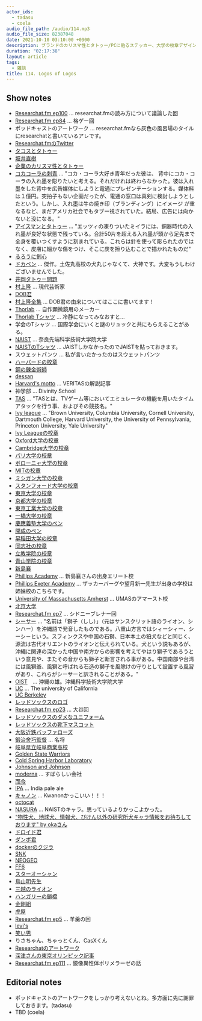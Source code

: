 ```yaml
---
actor_ids:
  - tadasu
  - coela
audio_file_path: /audio/114.mp3
audio_file_size: 82387048
date: 2021-10-10 03:10:00 +0900
description: ブランドのカリスマ性とタトゥー/PCに貼るステッカー、大学の校章デザイン、スポーツチームのロゴデザイン、企業ロゴのデザイン、ポッドキャストのアートワークデザインについて話しました。
duration: "02:17:38"
layout: article
tags:
  - 雑談
title: 114. Logos of Logos
---
```


## Show notes
- [Researchat.fm ep100](https://researchat.fm/episode/100) ... researchat.fmの読み方について議論した回
- [Researchat.fm ep84](https://researchat.fm/episode/84) ... 格ゲー回
- ポッドキャストのアートワーク ... researchat.fmなら灰色の風呂場のタイルにresearchatと書いているアレです。
- [Researchat.fmのTwitter](https://twitter.com/researchat_fm)
- [タコスとタトゥー](https://www.sfgate.com/food/article/casa-sanchez-tattoos-free-meal-promo-san-francisco-16465800.php)
- [坂井直樹](https://ja.wikipedia.org/wiki/%E5%9D%82%E4%BA%95%E7%9B%B4%E6%A8%B9)
- [企業のカリスマ性とタトゥー](http://sakainaoki.blogspot.com/2010/12/blog-post_559.html)
- [コカコーラの刺青](http://naokisakailab.blogspot.com/2013/04/) ... "コカ・コーラ大好き青年だった彼は、 背中にコカ・コーラの入れ墨を彫りたいと考える。それだけれは終わらなかった。彼は入れ墨をした背中を広告媒体にしようと電通にプレゼンテーションする。媒体料は１億円。突拍子もない企画だったが、電通の窓口は真剣に検討しようとしたという。しかし、入れ墨は牛の焼き印（ブランディング）にイメージ が重なるなど、まだアメリカ社会でもタブー視されていた。結局、広告には向かないと没になる。"
- [アイスマンとタトゥー](https://natgeo.nikkeibp.co.jp/nng/article/news/14/8469/) ... "エッツィの凍りついたミイラには、銅器時代の入れ墨が良好な状態で残っている。合計50片を超える入れ墨が頭から足先まで全身を覆いつくすように刻まれている。これらは針を使って彫られたのではなく、皮膚に細かな傷をつけ、そこに炭を擦り込むことで描かれたものだ"
- [るろうに剣心](https://www.amazon.co.jp/dp/B009PL82SC/)
- [ドカベン](https://www.amazon.co.jp/dp/B002CZPJZ2/?tag=researchatf04-22/) ... 傑作。土佐丸高校の犬丸じゃなくて、犬神です。大変もうしわけございませんでした。
- [井岡タトゥー問題](https://news.yahoo.co.jp/articles/c4a80872e1e04866d5ec32829175f5d1c91cc079)
- [村上隆](https://ja.wikipedia.org/wiki/%E6%9D%91%E4%B8%8A%E9%9A%86) ... 現代芸術家
- [DOB君](https://prtimes.jp/main/html/rd/p/000000622.000018324.html)
- [村上隆全集](https://www.amazon.co.jp/dp/4568104505/?tag=researchatf04-22/) ... DOB君の由来についてはここに書いてます！
- [Thorlab](https://www.thorlabs.com/) ... 自作顕微鏡用のメーカー
- [Thorlab Tシャツ](https://ameblo.jp/ladybird-2011/entry-12410718615.html) ... 冷静になってみなおすと...
- 学会のTシャツ … 国際学会にいくと謎のリュックと共にもらえることがある。
- [NAIST](https://www.naist.jp/) ... 奈良先端科学技術大学院大学
- [NAISTのTシャツ](https://www.amazon.co.jp/dp/B01E73STKI) ... JAISTしかなかったのでJAISTを貼っておきます。
- スウェットパンツ … 私が言いたかったのはスウェットパンツ
- [ハーバードの校章](https://www.harvard.edu/about-harvard/harvard-history/harvard-shields/)
- [鋼の錬金術師](https://www.amazon.co.jp/dp/B009T8RYF8/?tag=researchatf04-22/)
- [dessan](https://twitter.com/D_Strangedea)
- [Harvard's motto](https://news.harvard.edu/gazette/story/2015/05/seal-of-approval/) ... VERITASの解説記事
- 神学部 ... Divinity School
- [TAS](https://dic.nicovideo.jp/a/tas) ... "TASとは、TVゲーム等においてエミュレータの機能を用いたタイムアタックを行う事、およびその競技名。"
- [Ivy league](https://en.wikipedia.org/wiki/Ivy_League) ... "Brown University, Columbia University, Cornell University, Dartmouth College, Harvard University, the University of Pennsylvania, Princeton University, Yale University"
- [Ivy Leagueの校章](https://www.pinterest.ca/pin/827606869006729220/)
- [Oxford大学の校章](https://en.wikipedia.org/wiki/Coat_of_arms_of_the_University_of_Oxford)
- [Cambridge大学の校章](https://en.wikipedia.org/wiki/Coat_of_arms_of_the_University_of_Cambridge)
- [パリ大学の校章](https://en.wikipedia.org/wiki/University_of_Paris#/media/File:Coat_of_arms_of_the_University_of_Paris.svg)
- [ボローニャ大学の校章](https://commons.wikimedia.org/wiki/File:Seal_of_the_University_of_Bologna.svg)
- [MITの校章](https://web.mit.edu/graphicidentity/seal.html)
- [ミシガン大学の校章](https://en.wikipedia.org/wiki/University_of_Michigan#/media/File:Seal_of_the_University_of_Michigan.svg)
- [スタンフォード大学の校章](https://en.wikipedia.org/wiki/Stanford_University#/media/File:Stanford_University_seal_2003.svg)
- [東京大学の校章](https://www.u-tokyo.ac.jp/ja/about/public-relations/b01_05_01.html)
- [京都大学の校章](https://www.kyoto-u.ac.jp/ja/about/operation/symbol/vi)
- [東京工業大学の校章](https://www.titech.ac.jp/public-relations/about/overview/logo/seal)
- [一橋大学の校章](https://www.hit-u.ac.jp/guide/outline/emblem.html)
- [慶應義塾大学のペン](https://www.keio.ac.jp/ja/about/learn-more/logo/symbols.html)
- [開成のペン](https://kaiseigakuen.jp/about/schoolsong/)
- [早稲田大学の校章](https://www.waseda.jp/top/about/work/logos)
- [同志社の校章](https://www.doshisha.ac.jp/information/history/emblem.html)
- [立教学院の校章](https://www.rikkyogakuin.jp/about/symbol.html)
- [青山学院の校章](https://www.aoyama.ac.jp/outline/visual_identity.html)
- [新島襄](https://ja.wikipedia.org/wiki/%E6%96%B0%E5%B3%B6%E8%A5%84)
- [Phillips Academy](https://en.wikipedia.org/wiki/Phillips_Academy) ... 新島襄さんの出身エリート校
- [Phillips Exeter Academy](https://en.wikipedia.org/wiki/Phillips_Exeter_Academy) ... ザッカーバーグや望月新一先生が出身の学校は姉妹校のこちらです。
- [University of Massachusetts Amherst](https://en.wikipedia.org/wiki/University_of_Massachusetts_Amherst) ... UMASのアマースト校
- [北京大学](https://english.pku.edu.cn/)
- [Researchat.fm ep7](https://researchat.fm/episode/7) ... シドニーブレナー回
- [シーサー](https://ja.wikipedia.org/wiki/%E3%82%B7%E3%83%BC%E3%82%B5%E3%83%BC) ... "名前は「獅子（しし）」（元はサンスクリット語のライオン、シンハー）を沖縄語で発音したものである。八重山方言ではシィーシィー、シーシ－という。スフィンクスや中国の石獅、日本本土の狛犬などと同じく、源流は古代オリエントのライオンと伝えられている。犬という説もあるが、沖縄に関連の深かった中国や南方からの影響を考えてやはり獅子であろうという意見や、またその音からも獅子と断言される事がある。中国南部や台湾には風獅爺、風獅と呼ばれる石造の獅子を風除けの守りとして設置する風習があり、これらがシーサーと訳されることがある。"
- [OIST](https://www.oist.jp/)　... 沖縄の雄。沖縄科学技術大学院大学
- [UC](https://en.wikipedia.org/wiki/University_of_California) … The university of California
- [UC Berkeley](https://www.berkeley.edu/)
- [レッドソックスのロゴ](https://sportslogohistory.com/boston-red-sox-primary-logo)
- [Researchat.fm ep23](https://researchat.fm/episode/23) ... 大谷回
- [レッドソックスのダメなユニフォーム](https://www.cbssports.com/mlb/news/why-red-sox-plan-to-wear-yellow-jerseys-in-pivotal-matchup-vs-yankees/)
- [レッドソックスの靴下マスコット](https://twitter.com/researchat_fm/status/1440488276394065926)
- [大阪近鉄バッファローズ](https://ja.wikipedia.org/wiki/%E5%A4%A7%E9%98%AA%E8%BF%91%E9%89%84%E3%83%90%E3%83%95%E3%82%A1%E3%83%AD%E3%83%BC%E3%82%BA)
- [鍛治舍巧監督](https://ja.wikipedia.org/wiki/%E9%8D%9B%E6%B2%BB%E8%88%8E%E5%B7%A7) ... 名将
- [岐阜県立岐阜商業高校](https://ja.wikipedia.org/wiki/%E5%B2%90%E9%98%9C%E7%9C%8C%E7%AB%8B%E5%B2%90%E9%98%9C%E5%95%86%E6%A5%AD%E9%AB%98%E7%AD%89%E5%AD%A6%E6%A0%A1)
- [Golden State Warriors](https://en.wikipedia.org/wiki/Golden_State_Warriors)
- [Cold Spring Harbor Laboratory](https://www.cshl.edu/)
- [Johnson and Johnson](https://www.jnj.com/)
- [moderna](https://www.modernatx.com/) ... すばらしい会社
- [而今](https://kiyashow.com/jikon.html)
- [IPA](https://en.wikipedia.org/wiki/India_pale_ale) ... India pale ale
- [キャノン](https://global.canon/en/news/2014/sep02e.html) ... Kwanonかっこいい！！！
- [octocat](https://myoctocat.com/)
- [NASURA](http://www.naist.jp/about/pr/character.html) ... NAISTのキャラ。思っているよりかっこよかった。
- ["物性犬、地球犬、情報犬、びけん以外の研究所犬キャラ情報をお待ちしております" by okaさん](https://twitter.com/nowohyeah/status/1433397842589085697)　
- [ドロイド君](https://www.amazon.co.jp/dp/B006BIOY9S/?tag=researchatf04-22/)
- [ダンボ君](https://www.amazon.co.jp/dp/B01ER6BN1W/?tag=researchatf04-22/)
- [dockerのクジラ](https://www.docker.com/blog/call-me-moby-dock/)
- [SNK](https://en.wikipedia.org/wiki/SNK)
- [NEOGEO](https://ja.wikipedia.org/wiki/%E3%83%8D%E3%82%AA%E3%82%B8%E3%82%AA)
- [FF6](https://en.wikipedia.org/wiki/Final_Fantasy_VI)
- [スターオーシャン](https://ja.wikipedia.org/wiki/%E3%82%B9%E3%82%BF%E3%83%BC%E3%82%AA%E3%83%BC%E3%82%B7%E3%83%A3%E3%83%B3)
- [鳥山明先生](https://ja.wikipedia.org/wiki/%E9%B3%A5%E5%B1%B1%E6%98%8E)
- [三越のライオン](https://www.mistore.jp/store/nihombashi/column_list_all/nihombashi_history/list02.html)
- [ハンガリーの鎖橋](https://www.jcca.or.jp/dobokuisan/world/easteurope/kusari.html)
- [金剛組](https://ja.wikipedia.org/wiki/%E9%87%91%E5%89%9B%E7%B5%84)
- [虎屋](https://www.toraya-group.co.jp/)
- [Researchat.fm ep5](https://researchat.fm/episode/5) ... 羊羹の回
- [levi's](https://www.levi.jp/)
- [笑い男](https://ja.wikipedia.org/wiki/%E7%AC%91%E3%81%84%E7%94%B7_(%E6%94%BB%E6%AE%BB%E6%A9%9F%E5%8B%95%E9%9A%8A))
- りさちゃん、ちゃっとくん、CasXくん
- [Researchatのアートワーク](images/blog/researchat_artwork_211004.png)
- [深津さんの東京オリンピック記事](https://news.yahoo.co.jp/byline/takayukifukatsu/20150907-00049112)
- [Researchat.fm ep111](https://researchat.fm/episode/111) ... 鏡像異性体ポリメラーゼの話

## Editorial notes
- ポッドキャストのアートワークをしっかり考えないとね。多方面に先に謝罪しておきます。(tadasu)
- TBD (coela)
